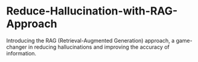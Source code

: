 # Reduce-Hallucination-with-RAG-Approach
Introducing the RAG (Retrieval-Augmented Generation) approach, a game-changer in reducing hallucinations and improving the accuracy of information.
